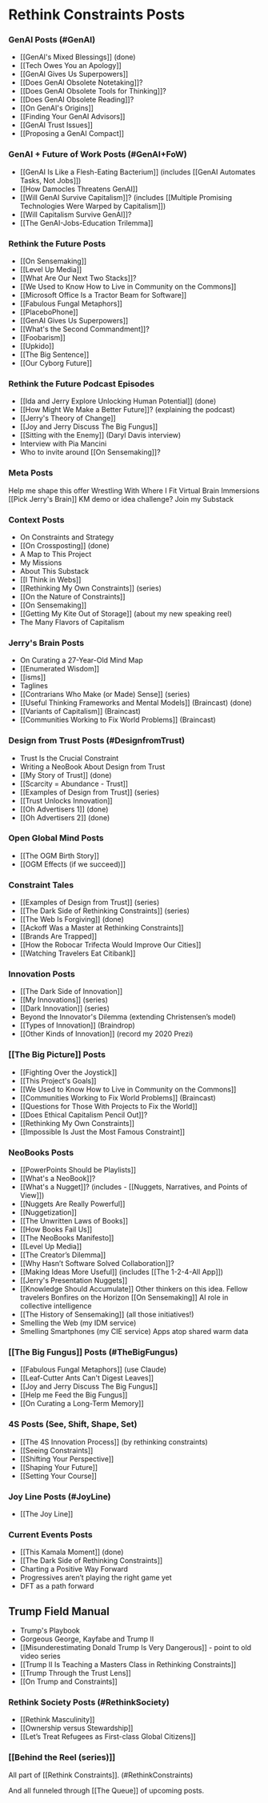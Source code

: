 # Rethink Constraints Posts

### GenAI Posts (#GenAI)
- [[GenAI's Mixed Blessings]] (done) 
- [[Tech Owes You an Apology]] 
- [[GenAI Gives Us Superpowers]] 
- [[Does GenAI Obsolete Notetaking]]? 
- [[Does GenAI Obsolete Tools for Thinking]]? 
- [[Does GenAI Obsolete Reading]]? 
- [[On GenAI's Origins]] 
- [[Finding Your GenAI Advisors]] 
- [[GenAI Trust Issues]] 
- [[Proposing a GenAI Compact]] 

### GenAI + Future of Work Posts (#GenAI+FoW)
- [[GenAI Is Like a Flesh-Eating Bacterium]] (includes [[GenAI Automates Tasks, Not Jobs]]) 
- [[How Damocles Threatens GenAI]] 
- [[Will GenAI Survive Capitalism]]? (includes [[Multiple Promising Technologies Were Warped by Capitalism]]) 
- [[Will Capitalism Survive GenAI]]? 
- [[The GenAI-Jobs-Education Trilemma]] 

### Rethink the Future Posts 
- [[On Sensemaking]] 
- [[Level Up Media]] 
- [[What Are Our Next Two Stacks]]? 
- [[We Used to Know How to Live in Community on the Commons]] 
- [[Microsoft Office Is a Tractor Beam for Software]] 
- [[Fabulous Fungal Metaphors]] 
- [[PlaceboPhone]] 
- [[GenAI Gives Us Superpowers]] 
- [[What's the Second Commandment]]? 
- [[Foobarism]] 
- [[Upkido]] 
- [[The Big Sentence]] 
- [[Our Cyborg Future]] 

### Rethink the Future Podcast Episodes
- [[Ida and Jerry Explore Unlocking Human Potential]] (done) 
- [[How Might We Make a Better Future]]? (explaining the podcast) 
- [[Jerry's Theory of Change]] 
- [[Joy and Jerry Discuss The Big Fungus]] 
- [[Sitting with the Enemy]] (Daryl Davis interview) 
- Interview with Pia Mancini 
- Who to invite around [[On Sensemaking]]? 

### Meta Posts
Help me shape this offer 
Wrestling With Where I Fit 
Virtual Brain Immersions 
[[Pick Jerry's Brain]] 
KM demo or idea challenge? 
Join my Substack

### Context Posts 
- On Constraints and Strategy 
- [[On Crossposting]] (done) 
- A Map to This Project  
- My Missions 
- About This Substack 
- [[I Think in Webs]] 
- [[Rethinking My Own Constraints]] (series) 
- [[On the Nature of Constraints]] 
- [[On Sensemaking]] 
- [[Getting My Kite Out of Storage]] (about my new speaking reel) 
- The Many Flavors of Capitalism 

### Jerry's Brain Posts 
- On Curating a 27-Year-Old Mind Map 
- [[Enumerated Wisdom]] 
- [[isms]] 
- Taglines 
- [[Contrarians Who Make (or Made) Sense]] (series) 
- [[Useful Thinking Frameworks and Mental Models]] (Braincast) (done) 
- [[Variants of Capitalism]] (Braincast) 
- [[Communities Working to Fix World Problems]] (Braincast) 

### Design from Trust Posts (#DesignfromTrust)
- Trust Is the Crucial Constraint 
- Writing a NeoBook About Design from Trust 
- [[My Story of Trust]] (done) 
- [[Scarcity = Abundance - Trust]] 
- [[Examples of Design from Trust]] (series) 
- [[Trust Unlocks Innovation]] 
- [[Oh Advertisers 1]] (done) 
- [[Oh Advertisers 2]] (done) 

### Open Global Mind Posts
- [[The OGM Birth Story]] 
- [[OGM Effects (if we succeed)]] 

### Constraint Tales 
- [[Examples of Design from Trust]] (series) 
- [[The Dark Side of Rethinking Constraints]] (series) 
- [[The Web Is Forgiving]] (done) 
- [[Ackoff Was a Master at Rethinking Constraints]] 
- [[Brands Are Trapped]] 
- [[How the Robocar Trifecta Would Improve Our Cities]] 
- [[Watching Travelers Eat Citibank]] 

### Innovation Posts 
- [[The Dark Side of Innovation]] 
- [[My Innovations]] (series) 
- [[Dark Innovation]] (series) 
- Beyond the Innovator's Dilemma (extending Christensen’s model)
- [[Types of Innovation]] (Braindrop) 
- [[Other Kinds of Innovation]] (record my 2020 Prezi) 

### [[The Big Picture]] Posts
- [[Fighting Over the Joystick]] 
- [[This Project's Goals]] 
- [[We Used to Know How to Live in Community on the Commons]] 
- [[Communities Working to Fix World Problems]] (Braincast) 
- [[Questions for Those With Projects to Fix the World]] 
- [[Does Ethical Capitalism Pencil Out]]? 
- [[Rethinking My Own Constraints]] 
- [[Impossible Is Just the Most Famous Constraint]] 

### NeoBooks Posts
- [[PowerPoints Should be Playlists]] 
- [[What's a NeoBook]]? 
- [[What's a Nugget]]? (includes - [[Nuggets, Narratives, and Points of View]]) 
- [[Nuggets Are Really Powerful]] 
- [[Nuggetization]] 
- [[The Unwritten Laws of Books]] 
- [[How Books Fail Us]] 
- [[The NeoBooks Manifesto]] 
- [[Level Up Media]] 
- [[The Creator’s Dilemma]] 
- [[Why Hasn’t Software Solved Collaboration]]? 
- [[Making Ideas More Useful]] (includes [[The 1-2-4-All App]]) 
- [[Jerry's Presentation Nuggets]] 
- [[Knowledge Should Accumulate]] 
Other thinkers on this idea. Fellow travelers 
Bonfires on the Horizon 
[[On Sensemaking]] 
AI role in collective intelligence 
- [[The History of Sensemaking]] (all those initiatives!) 
- Smelling the Web (my IDM service) 
- Smelling Smartphones (my CIE service)
Apps atop shared warm data 

### [[The Big Fungus]] Posts (#TheBigFungus)
- [[Fabulous Fungal Metaphors]] (use Claude)
- [[Leaf-Cutter Ants Can't Digest Leaves]] 
- [[Joy and Jerry Discuss The Big Fungus]] 
- [[Help me Feed the Big Fungus]] 
- [[On Curating a Long-Term Memory]] 

### 4S Posts (See, Shift, Shape, Set) 
- [[The 4S Innovation Process]] (by rethinking constraints) 
- [[Seeing Constraints]] 
- [[Shifting Your Perspective]] 
- [[Shaping Your Future]] 
- [[Setting Your Course]] 

### Joy Line Posts (#JoyLine) 
- [[The Joy Line]] 

### Current Events Posts 
- [[This Kamala Moment]] (done) 
- [[The Dark Side of Rethinking Constraints]] 
- Charting a Positive Way Forward 
- Progressives aren’t playing the right game yet 
- DFT as a path forward 

## Trump Field Manual 
- Trump's Playbook 
- Gorgeous George, Kayfabe and Trump II 
- [[Misunderestimating Donald Trump Is Very Dangerous]] - point to old video series 
- [[Trump II Is Teaching a Masters Class in Rethinking Constraints]] 
- [[Trump Through the Trust Lens]] 
- [[On Trump and Constraints]] 


### Rethink Society Posts (#RethinkSociety)
- [[Rethink Masculinity]] 
- [[Ownership versus Stewardship]] 
- [[Let’s Treat Refugees as First-class Global Citizens]] 

### [[Behind the Reel (series)]] 

All part of [[Rethink Constraints]]. (#RethinkConstraints)

And all funneled through [[The Queue]] of upcoming posts. 